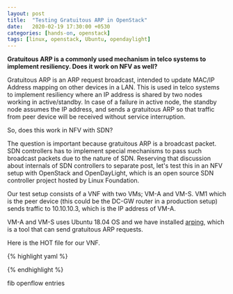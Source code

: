 ```yaml
---
layout: post
title:  "Testing Gratuitous ARP in OpenStack"
date:   2020-02-19 17:30:00 +0530
categories: [hands-on, openstack]
tags: [linux, openstack, Ubuntu, opendaylight]
---
```


**Gratuitous ARP is a commonly used mechanism in telco systems to implement resiliency. Does it work on NFV as well?**

Gratuitous ARP is an ARP request broadcast, intended to update MAC/IP Address mapping on other devices in a LAN. This is used in telco systems to implement resiliency where an IP address is shared by two nodes working in active/standby. In case of a failure in active node, the standby node assumes the IP address, and sends a gratuitous ARP so that traffic from peer device will be received without service interruption.

So, does this work in NFV with SDN?

The question is important because gratuitous ARP is a broadcast packet. SDN controllers has to implement special mechanisms to pass such broadcast packets due to the nature of SDN. Reserving that discussion about internals of SDN controllers to separate post, let's test this in an NFV setup with OpenStack and OpenDayLight, which is an open source SDN controller project hosted by Linux Foundation.

Our test setup consists of a VNF with two VMs; VM-A and VM-S. VM1 which is the peer device (this could be the DC-GW router in a production setup) sends traffic to 10.10.10.3, which is the IP address of VM-A. 

VM-A and VM-S uses Ubuntu 18.04 OS and we have installed [arping], which is a tool that can send gratuitous ARP requests.

<picture>

Here is the HOT file for our VNF.

{% highlight yaml %}

{% endhighlight %}



[arping]: http://manpages.ubuntu.com/manpages/xenial/man8/arping.8.html

fib
openflow entries